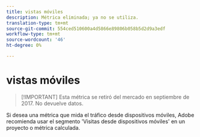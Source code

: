 ```yaml
---
title: vistas móviles
description: Métrica eliminada; ya no se utiliza.
translation-type: tm+mt
source-git-commit: 554ced510600a4d5866e89806b058b5d2d9a3edf
workflow-type: tm+mt
source-wordcount: '46'
ht-degree: 0%

---
```



# vistas móviles

>[!IMPORTANT] Esta métrica se retiró del mercado en septiembre de 2017. No devuelve datos.

Si desea una métrica que mida el tráfico desde dispositivos móviles, Adobe recomienda usar el segmento &#39;Visitas desde dispositivos móviles&#39; en un proyecto o métrica calculada.
